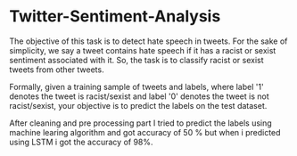 # Twitter-Sentiment-Analysis


The objective of this task is to detect hate speech in tweets. For the sake of simplicity, we say a tweet contains hate speech if it has a racist or sexist sentiment associated with it. So, the task is to classify racist or sexist tweets from other tweets.

Formally, given a training sample of tweets and labels, where label '1' denotes the tweet is racist/sexist and label '0' denotes the tweet is not racist/sexist, your objective is to predict the labels on the test dataset.

After cleaning and pre processing part I tried to predict the labels using machine learing algorithm and got accuracy of 50 % but when i predicted using LSTM i got the accuracy of 98%.
